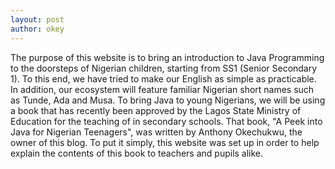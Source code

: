 ```yaml
---
layout: post
author: okey
---
```


The purpose of this website is to bring an introduction to Java Programming to the doorsteps
of Nigerian children, starting from SS1 (Senior Secondary 1). To this end, we have tried to make
our English as simple as practicable. In addition, our ecosystem will feature familiar Nigerian 
short names such as Tunde, Ada and Musa.
To bring Java to young Nigerians, we will be using a book that has recently been approved by the
Lagos State Ministry of Education for the teaching of in secondary schools. That book, "A Peek into
Java for Nigerian Teenagers", was written by Anthony Okechukwu, the owner of this blog. To put it 
simply, this website was set up in order to help explain the contents of this book to teachers and
pupils alike.
